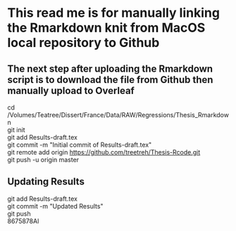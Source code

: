 # This read me is for manually linking the Rmarkdown knit from MacOS local repository to Github
## The next step after uploading the Rmarkdown script is to download the file from Github then manually upload to Overleaf
cd /Volumes/Teatree/Dissert/France/Data/RAW/Regressions/Thesis_Rmarkdown  
git init  
git add Results-draft.tex  
git commit -m "Initial commit of Results-draft.tex"  
git remote add origin https://github.com/treetreh/Thesis-Rcode.git  
git push -u origin master  

## Updating Results
git add Results-draft.tex  
git commit -m "Updated Results"  
git push  
8675878Al
